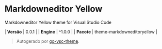 # Markdowneditor Yellow

Markdowneditor Yellow theme for Visual Studio Code

| **Versão** | 0.0.1 |
| **Engine** | ^1.0.0 |
| **Pacote** | theme-markdowneditoryellow |

> Autogerado por [go-vsc-theme](https://github.com/natalbu/go-vsc-theme).
